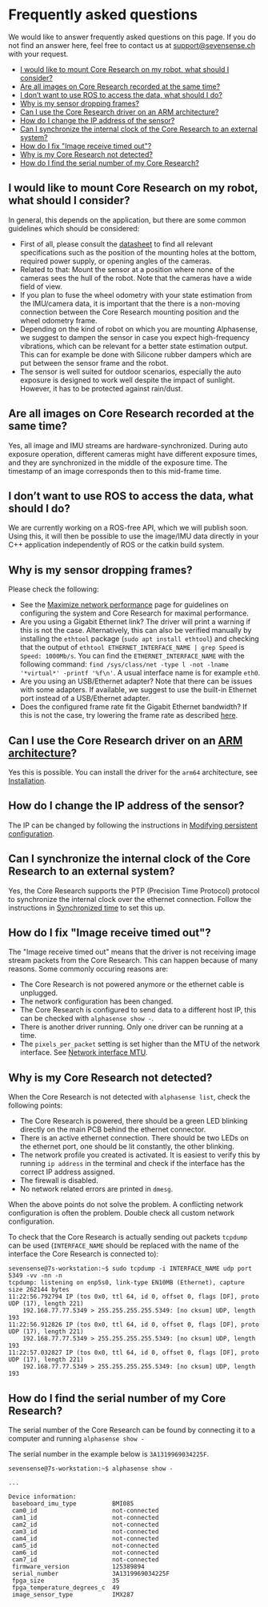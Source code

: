 # Frequently asked questions

We would like to answer frequently asked questions on this page. If you do not
find an answer here, feel free to contact us at <support@sevensense.ch> with
your request.

- [I would like to mount Core Research on my robot, what should I consider?](#i-would-like-to-mount-alphasense-core-on-my-robot-what-should-i-consider)
- [Are all images on Core Research recorded at the same time?](#are-all-images-on-alphasense-core-recorded-at-the-same-time)
- [I don’t want to use ROS to access the data, what should I do?](#i-dont-want-to-use-ros-to-access-the-data-what-should-i-do)
- [Why is my sensor dropping frames?](#why-is-my-sensor-dropping-frames)
- [Can I use the Core Research driver on an ARM architecture?](#can-i-use-the-alphasense-core-driver-on-an-arm-architecture)
- [How do I change the IP address of the sensor?](#how-do-i-change-the-ip-address-of-the-sensor)
- [Can I synchronize the internal clock of the Core Research to an external system?](#can-i-synchronize-the-internal-clock-of-the-alphasense-core-to-an-external-system)
- [How do I fix "Image receive timed out"?](#how-do-i-fix-image-receive-timed-out)
- [Why is my Core Research not detected?](#why-is-my-alphasense-core-not-detected)
- [How do I find the serial number of my Core Research?](#how-do-i-find-the-serial-number-of-my-alphasense-core)


## I would like to mount Core Research on my robot, what should I consider?

In general, this depends on the application, but there are some common
guidelines which should be considered:
- First of all, please consult the
  [datasheet](https://drive.google.com/file/d/1jtchd_72k5LA9qdVV072_Ejv8v45Vt52/view)
  to find all relevant specifications such as the position of the mounting
  holes at the bottom, required power supply, or opening angles of the cameras.
- Related to that: Mount the sensor at a position where none of the cameras
  sees the hull of the robot. Note that the cameras have a wide field of view.
- If you plan to fuse the wheel odometry with your state estimation from the
  IMU/camera data, it is important that the there is a non-moving connection
  between the Core Research mounting position and the wheel odometry frame.
- Depending on the kind of robot on which you are mounting Alphasense, we
  suggest to dampen the sensor in case you expect high-frequency vibrations,
  which can be relevant for a better state estimation output. This can for
  example be done with Silicone rubber dampers which are put between the sensor
  frame and the robot.
- The sensor is well suited for outdoor scenarios, especially the auto exposure
  is designed to work well despite the impact of sunlight. However, it has to
  be protected against rain/dust.

## Are all images on Core Research recorded at the same time?

Yes, all image and IMU streams are hardware-synchronized. During auto exposure
operation, different cameras might have different exposure times, and they are
synchronized in the middle of the exposure time. The timestamp of an image
corresponds then to this mid-frame time.

## I don’t want to use ROS to access the data, what should I do?

We are currently working on a ROS-free API, which we will publish soon. Using
this, it will then be possible to use the image/IMU data directly in your C++
application independently of ROS or the catkin build system.

## Why is my sensor dropping frames?

Please check the following:
- See the [Maximize network performance](/pages/maximize_network_performance.md) page for guidelines on configuring the system and Core Research for maximal performance.
- Are you using a Gigabit Ethernet link? The driver will print a warning if
  this is not the case. Alternatively, this can also be verified manually by
  installing the `ethtool` package (`sudo apt install ethtool`) and checking
  that the output of `ethtool ETHERNET_INTERFACE_NAME | grep Speed` is
  `Speed: 1000Mb/s`. You can find the `ETHERNET_INTERFACE_NAME` with the
  following command:
  `find /sys/class/net -type l -not -lname '*virtual*' -printf '%f\n'`. A usual
  interface name is for example `eth0`.
- Are you using an USB/Ethernet adapter? Note that there can be issues with
  some adapters. If available, we suggest to use the built-in Ethernet port
  instead of a USB/Ethernet adapter.
- Does the configured frame rate fit the Gigabit Ethernet bandwidth? If this is
  not the case, try lowering the frame rate as described
  [here](/pages/sensor_settings.md#frame-rate-and-imu-frequency).

## Can I use the Core Research driver on an [ARM architecture](https://en.wikipedia.org/wiki/ARM_architecture)?

Yes this is possible. You can install the driver for the `arm64` architecture, see [Installation](/pages/installation_and_upgrade.md#installation).

## How do I change the IP address of the sensor?

The IP can be changed by following the instructions in 
[Modifying persistent configuration](/pages/configuring_the_network.md#modifying-persistent-configuration).

## Can I synchronize the internal clock of the Core Research to an external system?

Yes, the Core Research supports the PTP (Precision Time Protocol) protocol to synchronize the internal clock over the
ethernet connection. Follow the instructions in [Synchronized time](/pages/time_synchronization.md#time-synchronization) to set this up.

## How do I fix "Image receive timed out"?

The "Image receive timed out" means that the driver is not receiving image stream packets from the Core Research. This can happen because of many reasons. Some commonly occuring reasons are:

* The Core Research is not powered anymore or the ethernet cable is unplugged.
* The network configuration has been changed.
* The Core Research is configured to send data to a different host IP, this can be checked with `alphasense show -`.
* There is another driver running. Only one driver can be running at a time.
* The `pixels_per_packet` setting is set higher than the MTU of the network interface. See [Network interface MTU](/pages/maximize_network_performance.md#network-interface-mtu).


## Why is my Core Research not detected?

When the Core Research is not detected with `alphasense list`, check the following points:

* The Core Research is powered, there should be a green LED blinking directly on the main PCB behind the ethernet connector.
* There is an active ethernet connection. There should be two LEDs on the ethernet port, one should be lit constantly, the other blinking.
* The network profile you created is activated. It is easiest to verify this by running `ip address` in the terminal and check if the interface has the correct IP address assigned.
* The firewall is disabled.
* No network related errors are printed in `dmesg`.

When the above points do not solve the problem. A conflicting network configuration is often the problem. Double check all custom network configuration.

To check that the Core Research is actually sending out packets `tcpdump` can be used (`INTERFACE_NAME` should be replaced with the name of the interface the Core Research is connected to):

```console
sevensense@7s-workstation:~$ sudo tcpdump -i INTERFACE_NAME udp port 5349 -vv -nn -n
tcpdump: listening on enp5s0, link-type EN10MB (Ethernet), capture size 262144 bytes
11:22:56.792794 IP (tos 0x0, ttl 64, id 0, offset 0, flags [DF], proto UDP (17), length 221)
    192.168.77.77.5349 > 255.255.255.255.5349: [no cksum] UDP, length 193
11:22:56.912826 IP (tos 0x0, ttl 64, id 0, offset 0, flags [DF], proto UDP (17), length 221)
    192.168.77.77.5349 > 255.255.255.255.5349: [no cksum] UDP, length 193
11:22:57.032827 IP (tos 0x0, ttl 64, id 0, offset 0, flags [DF], proto UDP (17), length 221)
    192.168.77.77.5349 > 255.255.255.255.5349: [no cksum] UDP, length 193
```

## How do I find the serial number of my Core Research?

The serial number of the Core Research can be found by connecting it to a computer and running `alphasense show -`

The serial number in the example below is `3A1319969034225F`.

```
sevensense@7s-workstation:~$ alphasense show -

...

Device information:
 baseboard_imu_type          BMI085
 cam0_id                     not-connected
 cam1_id                     not-connected
 cam2_id                     not-connected
 cam3_id                     not-connected
 cam4_id                     not-connected
 cam5_id                     not-connected
 cam6_id                     not-connected
 cam7_id                     not-connected
 firmware_version            125389894
 serial_number               3A1319969034225F
 fpga_size                   35
 fpga_temperature_degrees_c  49
 image_sensor_type           IMX287
```
